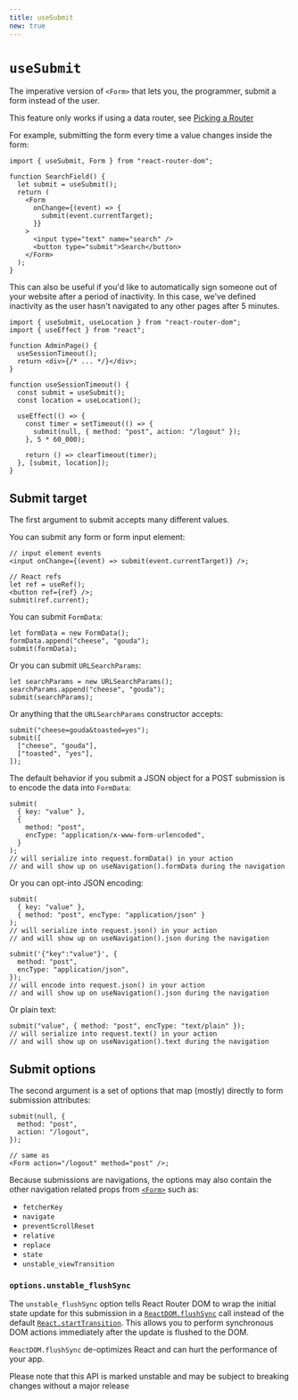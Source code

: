 ```yaml
---
title: useSubmit
new: true
---
```


# `useSubmit`

The imperative version of `<Form>` that lets you, the programmer, submit a form instead of the user.

<docs-warning>This feature only works if using a data router, see [Picking a Router][pickingarouter]</docs-warning>

For example, submitting the form every time a value changes inside the form:

```tsx [8]
import { useSubmit, Form } from "react-router-dom";

function SearchField() {
  let submit = useSubmit();
  return (
    <Form
      onChange={(event) => {
        submit(event.currentTarget);
      }}
    >
      <input type="text" name="search" />
      <button type="submit">Search</button>
    </Form>
  );
}
```

This can also be useful if you'd like to automatically sign someone out of your website after a period of inactivity. In this case, we've defined inactivity as the user hasn't navigated to any other pages after 5 minutes.

```tsx lines=[1,10,15]
import { useSubmit, useLocation } from "react-router-dom";
import { useEffect } from "react";

function AdminPage() {
  useSessionTimeout();
  return <div>{/* ... */}</div>;
}

function useSessionTimeout() {
  const submit = useSubmit();
  const location = useLocation();

  useEffect(() => {
    const timer = setTimeout(() => {
      submit(null, { method: "post", action: "/logout" });
    }, 5 * 60_000);

    return () => clearTimeout(timer);
  }, [submit, location]);
}
```

## Submit target

The first argument to submit accepts many different values.

You can submit any form or form input element:

```tsx
// input element events
<input onChange={(event) => submit(event.currentTarget)} />;

// React refs
let ref = useRef();
<button ref={ref} />;
submit(ref.current);
```

You can submit `FormData`:

```tsx
let formData = new FormData();
formData.append("cheese", "gouda");
submit(formData);
```

Or you can submit `URLSearchParams`:

```tsx
let searchParams = new URLSearchParams();
searchParams.append("cheese", "gouda");
submit(searchParams);
```

Or anything that the `URLSearchParams` constructor accepts:

```tsx
submit("cheese=gouda&toasted=yes");
submit([
  ["cheese", "gouda"],
  ["toasted", "yes"],
]);
```

The default behavior if you submit a JSON object for a POST submission is to encode the data into `FormData`:

```tsx
submit(
  { key: "value" },
  {
    method: "post",
    encType: "application/x-www-form-urlencoded",
  }
);
// will serialize into request.formData() in your action
// and will show up on useNavigation().formData during the navigation
```

Or you can opt-into JSON encoding:

```tsx
submit(
  { key: "value" },
  { method: "post", encType: "application/json" }
);
// will serialize into request.json() in your action
// and will show up on useNavigation().json during the navigation

submit('{"key":"value"}', {
  method: "post",
  encType: "application/json",
});
// will encode into request.json() in your action
// and will show up on useNavigation().json during the navigation
```

Or plain text:

```tsx
submit("value", { method: "post", encType: "text/plain" });
// will serialize into request.text() in your action
// and will show up on useNavigation().text during the navigation
```

## Submit options

The second argument is a set of options that map (mostly) directly to form submission attributes:

```tsx
submit(null, {
  method: "post",
  action: "/logout",
});

// same as
<Form action="/logout" method="post" />;
```

Because submissions are navigations, the options may also contain the other navigation related props from [`<Form>`][form] such as:

- `fetcherKey`
- `navigate`
- `preventScrollReset`
- `relative`
- `replace`
- `state`
- `unstable_viewTransition`

### `options.unstable_flushSync`

The `unstable_flushSync` option tells React Router DOM to wrap the initial state update for this submission in a [`ReactDOM.flushSync`][flush-sync] call instead of the default [`React.startTransition`][start-transition]. This allows you to perform synchronous DOM actions immediately after the update is flushed to the DOM.

<docs-warning>`ReactDOM.flushSync` de-optimizes React and can hurt the performance of your app.</docs-warning>

<docs-warning>Please note that this API is marked unstable and may be subject to breaking changes without a major release</docs-warning>

[pickingarouter]: ../routers/picking-a-router
[form]: ../components/form
[flush-sync]: https://react.dev/reference/react-dom/flushSync
[start-transition]: https://react.dev/reference/react/startTransition
